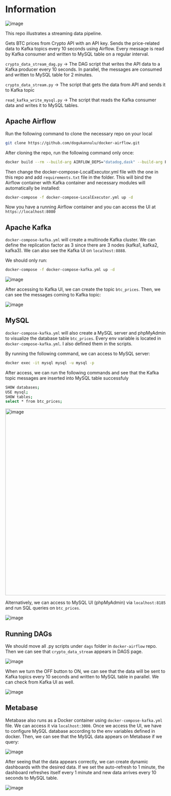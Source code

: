 # Information
![image](https://github.com/dogukannulu/crypto_api_kafka_airflow_streaming/assets/91257958/8cf1c934-967d-43b7-8b37-30d7504cb181)


This repo illustrates a streaming data pipeline.

Gets BTC prices from Crypto API with an API key. Sends the price-related data to Kafka topics every 10 seconds using Airflow. Every message is read by Kafka consumer and written to MySQL table on a regular interval.

`crypto_data_stream_dag.py` -> The DAG script that writes the API data to a Kafka producer every 10 seconds. In parallel, the messages are consumed and written to MySQL table for 2 minutes.

`crypto_data_stream.py` -> The script that gets the data from API and sends it to Kafka topic

`read_kafka_write_mysql.py` -> The script that reads the Kafka consumer data and writes it to MySQL tables.


## Apache Airflow

Run the following command to clone the necessary repo on your local

```bash
git clone https://github.com/dogukannulu/docker-airflow.git
```
After cloning the repo, run the following command only once:

```bash
docker build --rm --build-arg AIRFLOW_DEPS="datadog,dask" --build-arg PYTHON_DEPS="flask_oauthlib>=0.9" -t puckel/docker-airflow .
```

Then change the docker-compose-LocalExecutor.yml file with the one in this repo and add `requirements.txt` file in the folder. This will bind the Airflow container with Kafka container and necessary modules will automatically be installed:

```bash
docker-compose -f docker-compose-LocalExecutor.yml up -d
```

Now you have a running Airflow container and you can access the UI at `https://localhost:8080`

## Apache Kafka

`docker-compose-kafka.yml` will create a multinode Kafka cluster. We can define the replication factor as 3 since there are 3 nodes (kafka1, kafka2, kafka3). We can also see the Kafka UI on `localhost:8888`. 

We should only run:

```bash
docker-compose -f docker-compose-kafka.yml up -d
```

![image](https://github.com/dogukannulu/crypto_api_kafka_airflow_streaming/assets/91257958/496a5e1f-6795-4fdd-9979-d20cf6a0cab4)


After accessing to Kafka UI, we can create the topic `btc_prices`. Then, we can see the messages coming to Kafka topic:

![image](https://github.com/dogukannulu/crypto_api_kafka_airflow_streaming/assets/91257958/693e858e-6bca-4967-ac70-edb5304db723)

## MySQL
`docker-compose-kafka.yml` will also create a MySQL server and phpMyAdmin to visualize the database table `btc_prices`. Every env variable is located in `docker-compose-kafka.yml`. I also defined them in the scripts.

By running the following command, we can access to MySQL server:

```bash
docker exec -it mysql mysql -u mysql -p
```

After access, we can run the following commands and see that the Kafka topic messages are inserted into MySQL table successfuly

```bash
SHOW databases;
USE mysql;
SHOW tables;
select * from btc_prices;
```

<img width="587" alt="image" src="https://github.com/dogukannulu/crypto_api_kafka_airflow_streaming/assets/91257958/f8f69518-1b0d-47cc-b4c5-b11e4a01e7ae">


Alternatively, we can access to MySQL UI (phpMyAdmin) via `localhost:8185` and run SQL queries on `btc_prices`.

![image](https://github.com/dogukannulu/crypto_api_kafka_airflow_streaming/assets/91257958/49c24f77-b484-446c-8cd0-b61109686676)



## Running DAGs

We should move all .py scripts under `dags` folder in `docker-airflow` repo. Then we can see that `crypto_data_stream` appears in DAGS page.

![image](https://github.com/dogukannulu/crypto_api_kafka_airflow_streaming/assets/91257958/95931130-6f92-4275-bee3-6037988cc4d2)


When we turn the OFF button to ON, we can see that the data will be sent to Kafka topics every 10 seconds and written to MySQL table in parallel. We can check from Kafka UI as well.

![image](https://github.com/dogukannulu/crypto_api_kafka_airflow_streaming/assets/91257958/5822eee0-bb61-4b73-8a96-b75cf17f7204)

## Metabase

Metabase also runs as a Docker container using `docker-compose-kafka.yml` file. We can access it via `localhost:3000`. Once we access the UI, we have to configure MySQL database according to the env variables defined in docker. Then, we can see that the MySQL data appears on Metabase if we query:

![image](https://github.com/dogukannulu/crypto_api_kafka_airflow_streaming/assets/91257958/985c2b67-cedc-4de1-835f-49f73a704167)


After seeing that the data appears correctly, we can create dynamic dashboards with the desired data. If we set the auto-refresh to 1 minute, the dashboard refreshes itself every 1 minute and new data arrives every 10 seconds to MySQL table.

![image](https://github.com/dogukannulu/crypto_api_kafka_airflow_streaming/assets/91257958/4647f719-de05-4c6d-b25a-5819de8a80fe)




